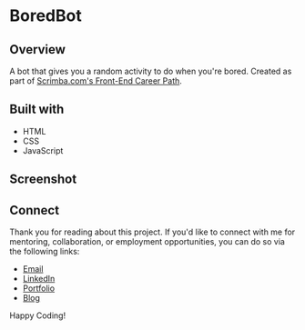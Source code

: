 # BoredBot

## Overview

A bot that gives you a random activity to do when you're bored. Created as part of [Scrimba.com's Front-End Career Path](https://scrimba.com/learn/frontend).

## Built with
- HTML
- CSS
- JavaScript 

## Screenshot

## Connect

Thank you for reading about this project. If you'd like to connect with me for mentoring, collaboration, or employment opportunities, you can do so via the following links:

- [Email](https://anthonynanfito.com/contact/)
- [LinkedIn](https://linkedin.com/in/anthonynanfito)
- [Portfolio](https://ananfito.github.io)
- [Blog](https://ananfito.hashnode.dev)

Happy Coding!
